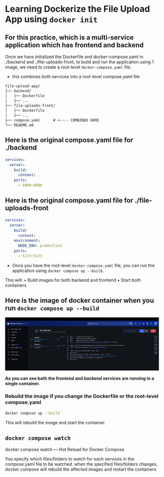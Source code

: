 # Learning Dockerize the File Upload App using `docker init`

## For this practice, which is a multi-service application which has frontend and backend

Once we have initialized the Dockerfile and docker-compose.yaml in ./backend and ./file-uploads-front, to build and run the application
using 1 image, we need to create a root-level `docker-compose.yaml` file.
- this combines both services into a root-level compose.yaml file

```plaintext
file-upload-app/
├── backend/
│   ├── Dockerfile
│   ├── ...
├── file-uploads-front/
│   ├── Dockerfile
│   ├── ...
├── compose.yaml      # <---- COMBINED HERE
└── README.md
```


## Here is the original compose.yaml file for ./backend

```yaml
services:
  server:
    build:
      context: .
    ports:
      - 8000:8000
```

## Here is the original compose.yaml file for ./file-uploads-front

```yaml
services:
  server:
    build:
      context: .
    environment:
      NODE_ENV: production
    ports:
      - 5173:5173
```


* Once you have the root-level `docker-compose.yaml` file, you can run the application using `docker compose up --build`.

This will:
	•	Build images for both backend and frontend
	•	Start both containers

## Here is the image of docker container when you run `docker compose up --build`
![root-level docker image in a activated container](./overall_docker_image.png)

**As you can see both the frontend and backend services are running in a single container.**

### Rebuild the image if you change the Dockerfile or the root-level compose.yaml

```bash
docker compose up --build
```

This will rebuild the image and start the container.

## `docker compose watch`
docker compose watch — Hot Reload for Docker Compose

You specify which files/folders to watch for each services in the compose.yaml file to be watched.
when the specified files/folders changes, docker compose will rebuild the affected images and restart the containers
